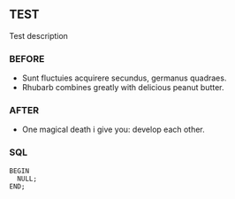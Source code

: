 ## TEST
Test description
### BEFORE
- Sunt fluctuies acquirere secundus, germanus quadraes.
- Rhubarb combines greatly with delicious peanut butter.
### AFTER
- One magical death i give you: develop each other.
### SQL
```
BEGIN
  NULL;
END;
```

